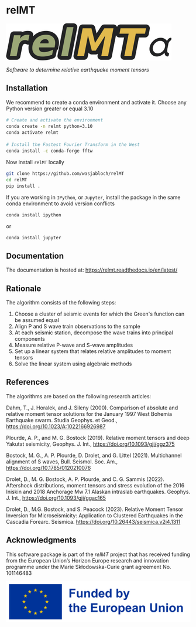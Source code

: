 # relMT

![relMT-alpha Logo](images/relMT-alpha.png)

*Software to determine relative earthquake moment tensors*

<!-- SPHINX-START -->

## Installation

We recommend to create a conda environment and activate it. Choose any Python version
greater or equal 3.10

```sh
# Create and activate the environment
conda create -n relmt python=3.10
conda activate relmt

# Install the Fastest Fourier Transform in the West
conda install -c conda-forge fftw
```

Now install `relMT` locally

```sh
git clone https://github.com/wasjabloch/relMT
cd relMT
pip install .
```

If you are working in `IPython`, or `Jupyter`, install the package in the same conda environment to avoid version conflicts

```sh
conda install ipython
```

or

```sh
conda install jupyter
```

## Documentation

The documentation is hosted at: <https://relmt.readthedocs.io/en/latest/>

## Rationale

The algorithm consists of the following steps:

1. Choose a cluster of seismic events for which the Green's function can be assumed equal
2. Align P and S wave train observations to the sample
3. At each seismic station, decompose the wave trains into principal components
4. Measure relative P-wave and S-wave amplitudes
5. Set up a linear system that relates relative amplitudes to moment tensors
6. Solve the linear system using algebraic methods

## References

The algorithms are based on the following research articles:

Dahm, T., J. Horalek, and J. Sileny (2000). Comparison of absolute and relative
moment tensor solutions for the January 1997 West Bohemia Earthquake swarm.
Studia Geophys. et Geod., <https://doi.org/10.1023/A:1022166926987>

Plourde, A. P., and M. G. Bostock (2019). Relative moment tensors and deep
Yakutat seismicity, Geophys. J. Int., <https://doi.org/10.1093/gji/ggz375>

Bostock, M. G., A. P. Plourde, D. Drolet, and G. Littel (2021). Multichannel
alignment of S waves, Bull. Seismol. Soc. Am.,
<https://doi.org/10.1785/0120210076>

Drolet, D., M. G. Bostock, A. P. Plourde, and C. G. Sammis (2022). Aftershock
distributions, moment tensors and stress evolution of the 2016 Iniskin and 2018
Anchorage Mw 7.1 Alaskan intraslab earthquakes. Geophys. J. Int.,
<https://doi.org/10.1093/gji/ggac165>

Drolet, D., M.G. Bostock, and S. Peacock (2023). Relative Moment Tensor
Inversion for Microseismicity: Application to Clustered Earthquakes in the
Cascadia Forearc. Seismica. <https://doi.org/10.26443/seismica.v2i4.1311>

## Acknowledgments

This software package is part of the *relMT* project that has received funding
from the European Union’s Horizon Europe research and innovation programme under
the Marie Skłodowska-Curie grant agreement No. 101146483

![Funded by the EU](images/EN_FundedbytheEU_RGB_POS.png)
